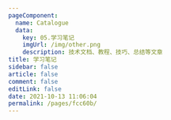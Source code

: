 ```yaml
---
pageComponent: 
  name: Catalogue
  data: 
    key: 05.学习笔记
    imgUrl: /img/other.png
    description: 技术文档、教程、技巧、总结等文章
title: 学习笔记
sidebar: false
article: false
comment: false
editLink: false
date: 2021-10-13 11:06:04
permalink: /pages/fcc60b/
---
```

